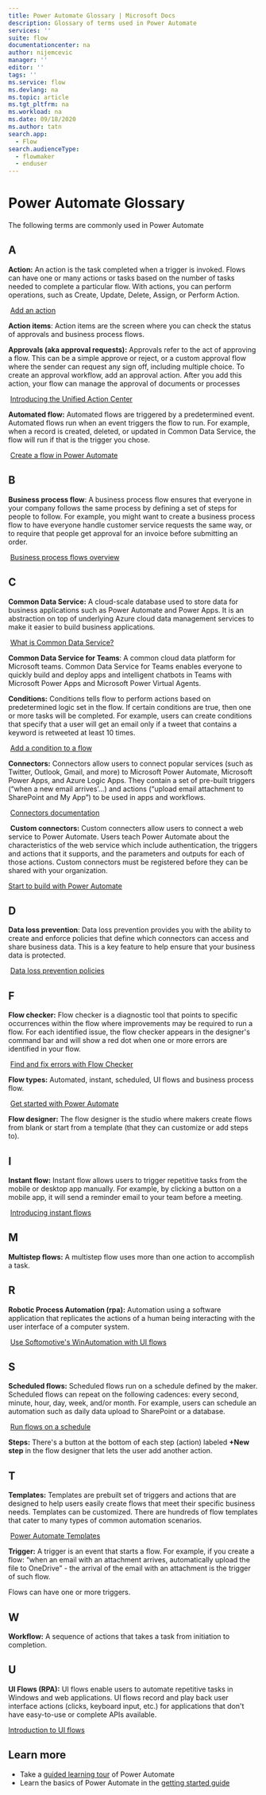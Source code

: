 ```yaml
---
title: Power Automate Glossary | Microsoft Docs
description: Glossary of terms used in Power Automate
services: ''
suite: flow
documentationcenter: na
author: nijemcevic
manager: ''
editor: ''
tags: ''
ms.service: flow
ms.devlang: na
ms.topic: article
ms.tgt_pltfrm: na
ms.workload: na
ms.date: 09/18/2020
ms.author: tatn
search.app: 
  - Flow
search.audienceType: 
  - flowmaker
  - enduser
---
```

# Power Automate Glossary

The following terms are commonly used in Power Automate

## A

**Action:** An action is the task completed when a trigger is invoked. Flows can
have one or many actions or tasks based on the number of tasks needed to
complete a particular flow. With actions, you can perform operations, such as
Create, Update, Delete, Assign, or Perform Action.

 [Add an action](multi-step-logic-flow.md)

**Action items**: Action items are the screen where you can check the status of approvals and business process flows.

**Approvals (aka approval requests):** Approvals refer to the act of approving a flow. This can be a simple approve or reject, or a custom approval flow where the sender can request any sign off, including multiple choice. To create an approval workflow, add an approval action. After you add this action, your flow can manage the approval of documents or processes

 [Introducing the Unified Action Center](https://flow.microsoft.com/en-us/blog/introducing-the-unified-action-center/)

**Automated flow:** Automated flows are triggered by a predetermined event. Automated flows run when an event triggers the flow to run. For example, when a record is created, deleted, or updated in Common Data Service, the flow will run if that is the trigger you chose.

 [Create a flow in Power Automate](get-started-logic-flow)

## B

**Business process flow**: A business process flow ensures that everyone in your company follows the same process by defining a set of steps for people to follow. For example, you might want to create a business process flow to have everyone handle customer service requests the same way, or to require that people get approval for an invoice before submitting an order.

 [Business process flows overview](business-process-flows-overview.md)

## C

**Common Data Service:** A cloud-scale database used to store data for business applications such as Power Automate and Power Apps. It is an abstraction on top of underlying Azure cloud data management services to make it easier to build
business applications.

 [What is Common Data Service?](/powerapps/maker/common-data-service/data-platform-intro)

**Common Data Service for Teams**: A common cloud data platform for Microsoft teams. Common Data Service for Teams enables everyone to quickly build and deploy apps and intelligent chatbots in Teams with Microsoft Power Apps and Microsoft Power Virtual Agents.

**Conditions:** Conditions tells flow to perform actions based on predetermined logic set in the flow. If certain conditions are true, then one or more tasks will be completed. For example, users can create conditions that specify that a user will get an email only if a tweet that contains a keyword is retweeted at least 10 times.

 [Add a condition to a flow](add-condition.md)

**Connectors:** Connectors allow users to connect popular services (such as Twitter, Outlook, Gmail, and more) to Microsoft Power Automate, Microsoft Power Apps, and Azure Logic Apps. They contain a set of pre-built triggers (“when a new email arrives’…) and actions (“upload email attachment to SharePoint and My App”) to be used in apps and workflows.

 [Connectors documentation](https://docs.microsoft.com/connectors/)

 **Custom connectors:** Custom connecters allow users to connect a web service to Power Automate. Users teach Power Automate about the characteristics of the web service which include authentication, the triggers and actions that it supports, and the parameters and outputs for each of those actions. Custom connectors must be registered before they can be shared with your organization.

[Start to build with Power Automate](get-started-flow-dev.md)

## D

**Data loss prevention**: Data loss prevention provides you with the ability to create and enforce policies that define which connectors can access and share business data. This is a key feature to help ensure that your business data is protected.

 [Data loss prevention policies](wp-data-loss-prevention.md)

## F

**Flow checker:** Flow checker is a diagnostic tool that points to specific occurrences within the flow where improvements may be required to run a flow. For each identified issue, the flow checker appears in the designer's command bar and will show a red dot when one or more errors are identified in your flow.

 [Find and fix errors with Flow Checker](error-checker.md)

**Flow types:** Automated, instant, scheduled, UI flows and business process flow.

 [Get started with Power Automate](getting-started.md)

**Flow designer:** The flow designer is the studio where makers create flows from blank or start from a template (that they can customize or add steps to).

## I

**Instant flow:** Instant flow allows users to trigger repetitive tasks from the mobile or desktop app manually. For example, by clicking a button on a mobile app, it will send a reminder email to your team before a meeting.

 [Introducing instant flows](introduction-to-button-flows.md)

## M

**Multistep flows:** A multistep flow uses more than one action to accomplish a task.

## R

**Robotic Process Automation (rpa):** Automation using a software application that replicates the actions of a human being interacting with the user interface of a computer system.

 [Use Softomotive's WinAutomation with UI flows](ui-flows/create-processes.md)

## S

**Scheduled flows:** Scheduled flows run on a schedule defined by the maker. Scheduled flows can repeat on the following cadences: every second, minute, hour, day, week, and/or month. For example, users can schedule an automation such as daily data upload to SharePoint or a database.

 [Run flows on a schedule](run-scheduled-tasks.md)

**Steps:** There's a button at the bottom of each step (action) labeled **+New step** in the flow designer that lets the user add another action.

## T

**Templates:** Templates are prebuilt set of triggers and actions that are designed to help users easily create flows that meet their specific business needs. Templates can be customized. There are hundreds of flow templates that cater to many types of common automation scenarios.

 [Power Automate Templates](https://flow.microsoft.com/templates/)

**Trigger:** A trigger is an event that starts a flow.  For example, if you create a flow: “when an email with an attachment arrives, automatically upload the file to OneDrive” - the arrival of the email with an attachment is the trigger of such flow.

Flows can have one or more triggers.

## W

**Workflow:** A sequence of actions that takes a task from initiation to completion.

## U

**UI Flows (RPA):** UI flows enable users to automate repetitive tasks in
Windows and web applications. UI flows record and play back user interface actions (clicks, keyboard input, etc.) for applications that don't have easy-to-use or complete APIs available.

[Introduction to UI flows](ui-flows/overview.md)

## Learn more

* Take a [guided learning tour](https://docs.microsoft.com/learn/paths/automate-process-using-flow) of Power Automate
* Learn the basics of Power Automate in the [getting started guide](getting-started.md)
